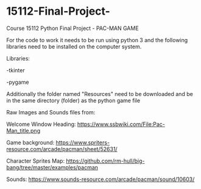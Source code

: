 # 15112-Final-Project-
Course 15112 Python Final Project - PAC-MAN GAME 


For the code to work it needs to be run using python 3 and the following libraries need to be installed on the computer system.


Libraries:

  -tkinter
  
  -pygame 


Additionally the folder named "Resources" need to be downloaded and be in the same directory (folder) as the python game file


Raw Images and Sounds files from:

Welcome Window Heading: https://www.ssbwiki.com/File:Pac-Man_title.png

Game background:        https://www.spriters-resource.com/arcade/pacman/sheet/52631/

Character Sprites Map:  https://github.com/rm-hull/big-bang/tree/master/examples/pacman

Sounds:                 https://www.sounds-resource.com/arcade/pacman/sound/10603/

